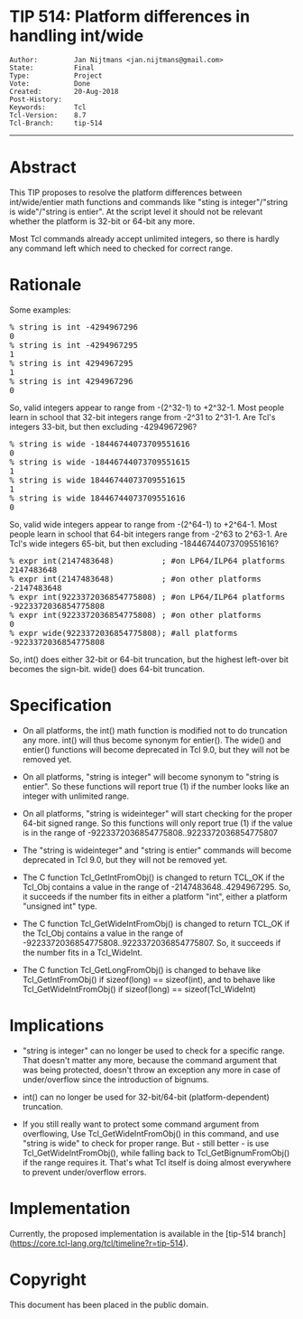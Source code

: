 # TIP 514: Platform differences in handling int/wide
	Author:         Jan Nijtmans <jan.nijtmans@gmail.com>
	State:          Final
	Type:           Project
	Vote:           Done
	Created:        20-Aug-2018
	Post-History:   
	Keywords:       Tcl
	Tcl-Version:	8.7
	Tcl-Branch:     tip-514
-----

# Abstract

This TIP proposes to resolve the platform differences between int/wide/entier math functions and commands like "sting is integer"/"string is wide"/"string is entier".
At the script level it should not be relevant whether the platform is 32-bit or 64-bit any more.

Most Tcl commands already accept unlimited integers, so there is hardly any command left which need to checked for correct range.

# Rationale

Some examples:

<pre>
% string is int -4294967296
0
% string is int -4294967295
1
% string is int 4294967295
1
% string is int 4294967296
0
</pre>

So, valid integers appear to range from -(2^32-1) to +2^32-1.  Most people learn in school that 32-bit integers range from -2^31 to 2^31-1. Are Tcl's integers 33-bit, but then excluding -4294967296?

<pre>
% string is wide -18446744073709551616
0
% string is wide -18446744073709551615
1
% string is wide 18446744073709551615
1
% string is wide 18446744073709551616
0
</pre>

So, valid wide integers appear to range from -(2^64-1) to +2^64-1.  Most people learn in school that 64-bit integers range from -2^63 to 2^63-1. Are Tcl's wide integers 65-bit, but then excluding -18446744073709551616?


<pre>
% expr int(2147483648)          ; #on LP64/ILP64 platforms
2147483648
% expr int(2147483648)          ; #on other platforms
-2147483648
% expr int(9223372036854775808) ; #on LP64/ILP64 platforms
-9223372036854775808
% expr int(9223372036854775808) ; #on other platforms
0
% expr wide(9223372036854775808); #all platforms
-9223372036854775808
</pre>

So, int() does either 32-bit or 64-bit truncation, but the highest left-over bit becomes the sign-bit. wide() does 64-bit truncation.

# Specification

 * On all platforms, the int() math function is modified not to do truncation any more.
   int() will thus become synonym for entier(). The wide() and entier() functions will become deprecated in Tcl 9.0, but they will not be removed yet.

 * On all platforms, "string is integer" will become synonym to "string is entier".
   So these functions will report true (1) if the number looks like an integer with unlimited range.

 * On all platforms, "string is wideinteger" will start checking for the proper 64-bit signed range.
   So this functions will only report true (1) if the value is in the range of -9223372036854775808..9223372036854775807

 * The "string is wideinteger" and "string is entier" commands will become deprecated in Tcl 9.0, but they will not be removed yet.

 * The C function Tcl\_GetIntFromObj() is changed to return TCL\_OK if the Tcl\_Obj contains a value in the range of -2147483648..4294967295. So,
   it succeeds if the number fits in either a platform "int", either a platform "unsigned int" type.

 * The C function Tcl\_GetWideIntFromObj() is changed to return TCL\_OK if the Tcl\_Obj contains a value in the range of -9223372036854775808..9223372036854775807.
   So, it succeeds if the number fits in a Tcl\_WideInt.

 * The C function Tcl\_GetLongFromObj() is changed to behave like Tcl\_GetIntFromObj() if sizeof(long) == sizeof(int), and to behave like Tcl\_GetWideIntFromObj() if sizeof(long) == sizeof(Tcl_WideInt)

# Implications

 * "string is integer" can no longer be used to check for a specific range.
   That doesn't matter any more, because the command argument that was being protected, doesn't throw an exception any more in case of under/overflow since the introduction of bignums.

 * int() can no longer be used for 32-bit/64-bit (platform-dependent) truncation.

 * If you still really want to protect some command argument from overflowing, Use Tcl\_GetWideIntFromObj() in this command, and use "string is wide" to check for proper range.
   But - still better - is use Tcl\_GetWideIntFromObj(), while falling back to Tcl\_GetBignumFromObj() if the range requires it.
   That's what Tcl itself is doing almost everywhere to prevent under/overflow errors.

# Implementation

Currently, the proposed implementation is available in the [tip-514 branch]
(https://core.tcl-lang.org/tcl/timeline?r=tip-514).

# Copyright

This document has been placed in the public domain.
